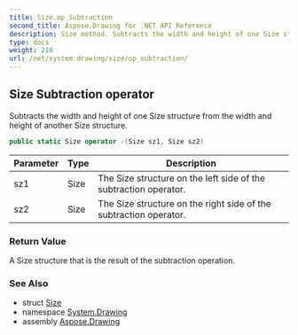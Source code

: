 ```yaml
---
title: Size.op_Subtraction
second_title: Aspose.Drawing for .NET API Reference
description: Size method. Subtracts the width and height of one Size structure from the width and height of another Size structure
type: docs
weight: 210
url: /net/system.drawing/size/op_subtraction/
---
```

## Size Subtraction operator

Subtracts the width and height of one Size structure from the width and height of another Size structure.

```csharp
public static Size operator -(Size sz1, Size sz2)
```

| Parameter | Type | Description |
| --- | --- | --- |
| sz1 | Size | The Size structure on the left side of the subtraction operator. |
| sz2 | Size | The Size structure on the right side of the subtraction operator. |

### Return Value

A Size structure that is the result of the subtraction operation.

### See Also

* struct [Size](../)
* namespace [System.Drawing](../../size/)
* assembly [Aspose.Drawing](../../../)


